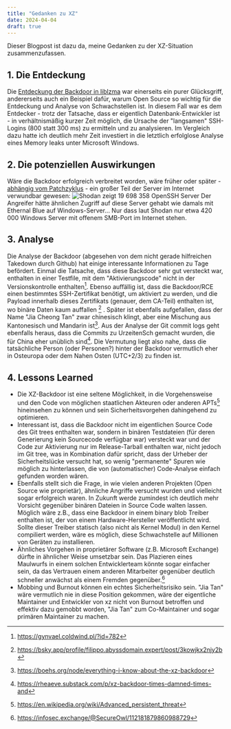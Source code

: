 ```yaml
---
title: "Gedanken zu XZ"
date: 2024-04-04
draft: true
---
```


Dieser Blogpost ist dazu da, meine Gedanken zu der XZ-Situation zusammenzufassen.

## 1. Die Entdeckung

Die [Entdeckung der Backdoor in liblzma](https://www.openwall.com/lists/oss-security/2024/03/29/4) 
war einerseits ein purer Glücksgriff, andererseits auch ein Beispiel dafür, warum
Open Source so wichtig für die Entdeckung und Analyse von Schwachstellen ist. In diesem Fall war es dem Entdecker -
trotz der Tatsache, dass er eigentlich Datenbank-Entwickler ist - in verhältnismäßig kurzer Zeit möglich, die Ursache
der "langsamen" SSH-Logins (800 statt 300 ms) zu ermitteln und zu analysieren. Im Vergleich dazu hatte ich deutlich mehr
Zeit investiert in die letztlich erfolglose Analyse eines Memory leaks unter Microsoft Windows.

## 2. Die potenziellen Auswirkungen

Wäre die Backdoor erfolgreich verbreitet worden, wäre früher oder später - 
[abhängig vom Patchzyklus](https://infosec.exchange/@SecureOwl/112181879860988729) - ein großer Teil der Server im 
Internet verwundbar gewesen:
![Shodan zeigt 19 698 358 OpenSSH Server](/img/blog/shodan-openssh-2024-04-04.png)
Der Angreifer hätte ähnlichen Zugriff auf diese Server gehabt wie damals mit Ethernal Blue auf Windows-Server... Nur
dass laut Shodan nur etwa 420 000 Windows Server mit offenem SMB-Port im Internet stehen. 

## 3. Analyse

Die Analyse der Backdoor (abgesehen von dem nicht gerade hilfreichen Takedown durch Github) hat einige interessante
Informationen zu Tage befördert. Einmal die Tatsache, dass diese Backdoor sehr gut versteckt war, enthalten in einer
Testfile, mit dem "Aktivierungscode" nicht in der Versionskontrolle enthalten[^1]. Ebenso auffällig ist, dass die
Backdoor/RCE einen bestimmtes SSH-Zertifikat benötigt, um aktiviert zu werden, und die Payload innerhalb dieses
Zertifikats (genauer, dem CA-Teil) enthalten ist, wo binäre Daten kaum auffallen [^2] . Später ist ebenfalls aufgefallen, dass
der Name "Jia Cheong Tan" zwar chinesisch klingt, aber eine Mischung aus Kantonesisch und Mandarin ist[^3]. Aus der
Analyse der Git commit logs geht ebenfalls heraus, dass die Commits zu UrzeitenSch gemacht wurden, die für China eher
unüblich sind[^4]. Die Vermutung liegt also nahe, dass die tatsächliche Person (oder Personen?) hinter der Backdoor
vermutlich eher in Osteuropa oder dem Nahen Osten (UTC+2/3) zu finden ist.

## 4. Lessons Learned

- Die XZ-Backdoor ist eine seltene Möglichkeit, in die Vorgehensweise und den Code von möglichen staatlichen Akteuren oder
  anderen APTs[^5] hineinsehen zu können und sein Sicherheitsvorgehen dahingehend zu optimieren.  
- Interessant ist, dass die Backdoor nicht im eigentlichen Source Code des Git trees enthalten war, 
  sondern in binären Testdateien (für deren
  Generierung kein Sourcecode verfügbar war) versteckt war und der Code zur Aktivierung nur im Release-Tarball enthalten
  war, nicht jedoch im Git tree, was in Kombination dafür spricht, dass der Urheber der Sicherheitslücke versucht hat, so
  wenig "permanente" Spuren wie möglich zu hinterlassen, die von (automatischer) Code-Analyse einfach gefunden worden
  wären.  
- Ebenfalls stellt sich die Frage, in wie vielen anderen Projekten (Open Source wie proprietär), ähnliche Angriffe
  versucht wurden und vielleicht sogar erfolgreich waren. In Zukunft werde zumindest ich deutlich mehr Vorsicht gegenüber
  binären Dateien in Source Code walten lassen. Möglich wäre z.B., dass eine Backdoor in einem binary blob Treiber
  enthalten ist, der von einem Hardware-Hersteller veröffentlicht wird. Sollte dieser Treiber statisch (also nicht als
  Kernel Modul) in den Kernel compiliert werden, wäre es möglich, diese Schwachstelle auf Millionen von Geräten zu
  installieren. 
- Ähnliches Vorgehen in proprietärer Software (z.B. Microsoft Exchange) dürfte in ähnlicher Weise umsetzbar sein. Das
  Plazieren eines Maulwurfs in einem solchen Entwicklerteam könnte sogar einfacher sein, da das Vertrauen einem anderen
  Mitarbeiter gegenüber deutlich schneller anwächst als einem Fremden gegenüber.[^6]
- Mobbing und Burnout können ein echtes Sicherheitsrisiko sein. "Jia Tan" wäre vermutlich nie in diese Position gekommen,
  wäre der eigentliche Maintainer und Entwickler von xz nicht von Burnout betroffen und effektiv dazu gemobbt worden,
  "Jia Tan" zum Co-Maintainer und sogar primären Maintainer zu machen. 



[^1]: https://gynvael.coldwind.pl/?id=782  
[^2]: https://bsky.app/profile/filippo.abyssdomain.expert/post/3kowjkx2njy2b  
[^3]: https://boehs.org/node/everything-i-know-about-the-xz-backdoor  
[^4]: https://rheaeve.substack.com/p/xz-backdoor-times-damned-times-and
[^5]: https://en.wikipedia.org/wiki/Advanced_persistent_threat
[^6]: https://infosec.exchange/@SecureOwl/112181879860988729

